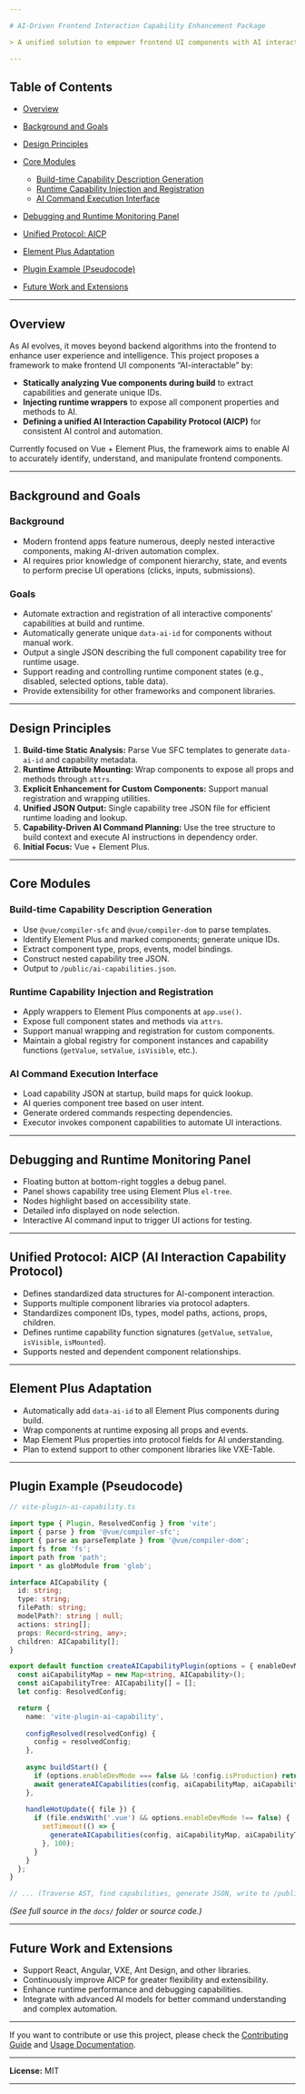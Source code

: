 ```yaml
---

# AI-Driven Frontend Interaction Capability Enhancement Package

> A unified solution to empower frontend UI components with AI interaction capabilities through build-time analysis, runtime injection, and a standardized protocol — focusing on Vue + Element Plus.

---
```


## Table of Contents

* [Overview](#overview)
* [Background and Goals](#background-and-goals)
* [Design Principles](#design-principles)
* [Core Modules](#core-modules)

  * [Build-time Capability Description Generation](#build-time-capability-description-generation)
  * [Runtime Capability Injection and Registration](#runtime-capability-injection-and-registration)
  * [AI Command Execution Interface](#ai-command-execution-interface)
* [Debugging and Runtime Monitoring Panel](#debugging-and-runtime-monitoring-panel)
* [Unified Protocol: AICP](#unified-protocol-aicp)
* [Element Plus Adaptation](#element-plus-adaptation)
* [Plugin Example (Pseudocode)](#plugin-example-pseudocode)
* [Future Work and Extensions](#future-work-and-extensions)

---

## Overview

As AI evolves, it moves beyond backend algorithms into the frontend to enhance user experience and intelligence. This project proposes a framework to make frontend UI components “AI-interactable” by:

* **Statically analyzing Vue components during build** to extract capabilities and generate unique IDs.
* **Injecting runtime wrappers** to expose all component properties and methods to AI.
* **Defining a unified AI Interaction Capability Protocol (AICP)** for consistent AI control and automation.

Currently focused on Vue + Element Plus, the framework aims to enable AI to accurately identify, understand, and manipulate frontend components.

---

## Background and Goals

### Background

* Modern frontend apps feature numerous, deeply nested interactive components, making AI-driven automation complex.
* AI requires prior knowledge of component hierarchy, state, and events to perform precise UI operations (clicks, inputs, submissions).

### Goals

* Automate extraction and registration of all interactive components’ capabilities at build and runtime.
* Automatically generate unique `data-ai-id` for components without manual work.
* Output a single JSON describing the full component capability tree for runtime usage.
* Support reading and controlling runtime component states (e.g., disabled, selected options, table data).
* Provide extensibility for other frameworks and component libraries.

---

## Design Principles

1. **Build-time Static Analysis:** Parse Vue SFC templates to generate `data-ai-id` and capability metadata.
2. **Runtime Attribute Mounting:** Wrap components to expose all props and methods through `attrs`.
3. **Explicit Enhancement for Custom Components:** Support manual registration and wrapping utilities.
4. **Unified JSON Output:** Single capability tree JSON file for efficient runtime loading and lookup.
5. **Capability-Driven AI Command Planning:** Use the tree structure to build context and execute AI instructions in dependency order.
6. **Initial Focus:** Vue + Element Plus.

---

## Core Modules

### Build-time Capability Description Generation

* Use `@vue/compiler-sfc` and `@vue/compiler-dom` to parse templates.
* Identify Element Plus and marked components; generate unique IDs.
* Extract component type, props, events, model bindings.
* Construct nested capability tree JSON.
* Output to `/public/ai-capabilities.json`.

### Runtime Capability Injection and Registration

* Apply wrappers to Element Plus components at `app.use()`.
* Expose full component states and methods via `attrs`.
* Support manual wrapping and registration for custom components.
* Maintain a global registry for component instances and capability functions (`getValue`, `setValue`, `isVisible`, etc.).

### AI Command Execution Interface

* Load capability JSON at startup, build maps for quick lookup.
* AI queries component tree based on user intent.
* Generate ordered commands respecting dependencies.
* Executor invokes component capabilities to automate UI interactions.

---

## Debugging and Runtime Monitoring Panel

* Floating button at bottom-right toggles a debug panel.
* Panel shows capability tree using Element Plus `el-tree`.
* Nodes highlight based on accessibility state.
* Detailed info displayed on node selection.
* Interactive AI command input to trigger UI actions for testing.

---

## Unified Protocol: AICP (AI Interaction Capability Protocol)

* Defines standardized data structures for AI-component interaction.
* Supports multiple component libraries via protocol adapters.
* Standardizes component IDs, types, model paths, actions, props, children.
* Defines runtime capability function signatures (`getValue`, `setValue`, `isVisible`, `isMounted`).
* Supports nested and dependent component relationships.

---

## Element Plus Adaptation

* Automatically add `data-ai-id` to all Element Plus components during build.
* Wrap components at runtime exposing all props and events.
* Map Element Plus properties into protocol fields for AI understanding.
* Plan to extend support to other component libraries like VXE-Table.

---

## Plugin Example (Pseudocode)

```typescript
// vite-plugin-ai-capability.ts

import type { Plugin, ResolvedConfig } from 'vite';
import { parse } from '@vue/compiler-sfc';
import { parse as parseTemplate } from '@vue/compiler-dom';
import fs from 'fs';
import path from 'path';
import * as globModule from 'glob';

interface AICapability {
  id: string;
  type: string;
  filePath: string;
  modelPath?: string | null;
  actions: string[];
  props: Record<string, any>;
  children: AICapability[];
}

export default function createAICapabilityPlugin(options = { enableDevMode: true }): Plugin {
  const aiCapabilityMap = new Map<string, AICapability>();
  const aiCapabilityTree: AICapability[] = [];
  let config: ResolvedConfig;

  return {
    name: 'vite-plugin-ai-capability',
    
    configResolved(resolvedConfig) {
      config = resolvedConfig;
    },
    
    async buildStart() {
      if (options.enableDevMode === false && !config.isProduction) return;
      await generateAICapabilities(config, aiCapabilityMap, aiCapabilityTree);
    },
    
    handleHotUpdate({ file }) {
      if (file.endsWith('.vue') && options.enableDevMode !== false) {
        setTimeout(() => {
          generateAICapabilities(config, aiCapabilityMap, aiCapabilityTree);
        }, 100);
      }
    }
  };
}

// ... (Traverse AST, find capabilities, generate JSON, write to /public) ...
```

*(See full source in the `docs/` folder or source code.)*

---

## Future Work and Extensions

* Support React, Angular, VXE, Ant Design, and other libraries.
* Continuously improve AICP for greater flexibility and extensibility.
* Enhance runtime performance and debugging capabilities.
* Integrate with advanced AI models for better command understanding and complex automation.

---

If you want to contribute or use this project, please check the [Contributing Guide](CONTRIBUTING.md) and [Usage Documentation](docs/USAGE.md).

---

**License:** MIT

---
